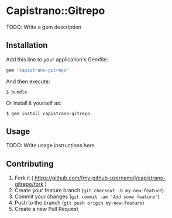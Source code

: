 # Capistrano::Gitrepo

TODO: Write a gem description

## Installation

Add this line to your application's Gemfile:

```ruby
gem 'capistrano-gitrepo'
```

And then execute:

    $ bundle

Or install it yourself as:

    $ gem install capistrano-gitrepo

## Usage

TODO: Write usage instructions here

## Contributing

1. Fork it ( https://github.com/[my-github-username]/capistrano-gitrepo/fork )
2. Create your feature branch (`git checkout -b my-new-feature`)
3. Commit your changes (`git commit -am 'Add some feature'`)
4. Push to the branch (`git push origin my-new-feature`)
5. Create a new Pull Request
